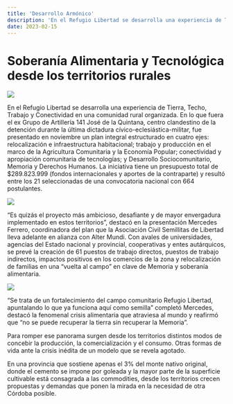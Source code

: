 ```yaml
---
title: 'Desarrollo Armónico'
description: 'En el Refugio Libertad se desarrolla una experiencia de Tierra, Techo, Trabajo y Conectividad en una comunidad rural organizada.'
date: 2023-02-15
---
```


# Soberanía Alimentaria y Tecnológica desde los territorios rurales

![](https://i.imgur.com/WolaPnZ.jpg)

En el Refugio Libertad se desarrolla una experiencia de Tierra, Techo, Trabajo y Conectividad en una comunidad rural organizada. En lo que fuera el ex Grupo de Artillería 141 José de la Quintana, centro clandestino de la detención durante la última dictadura cívico-eclesiástica-militar, fue presentado en noviembre un plan integral estructurado en cuatro ejes: relocalización e infraestructura habitacional; trabajo y producción en el marco de la Agricultura Comunitaria y la Economía Popular; conectividad y apropiación comunitaria de tecnologías; y Desarrollo Sociocomunitario, Memoria y Derechos Humanos. La iniciativa tiene un presupuesto total de $289.823.999 (fondos internacionales y aportes de la contraparte) y resultó entre los 21 seleccionadas de una convocatoria nacional con 664 postulantes.

![](https://i.imgur.com/wWOXhmD.jpg)

“Es quizás el proyecto más ambicioso, desafiante y de mayor envergadura implementado en estos territorios”, destacó en la presentación Mercedes Ferrero, coordinadora del plan que la Asociación Civil Semillitas de Libertad lleva adelante en alianza con Alter Mundi. Con avales de universidades, agencias del Estado nacional y provincial, cooperativas y entes autárquicos, se prevé la creación de 61 puestos de trabajo directos, puestos de trabajo indirectos, impactos positivos en los comercios de la zona y relocalización de familias en una “vuelta al campo” en clave de Memoria y soberanía alimentaria.

![](https://i.imgur.com/uPSAJYu.jpg)

“Se trata de un fortalecimiento del campo comunitario Refugio Libertad, apuntalando lo que ya funciona aquí como semilla” completó Mercedes, destacó la fenomenal crisis alimentaria que atraviesa al mundo y reafirmó que “no se puede recuperar la tierra sin recuperar la Memoria”.

Para romper ese panorama surgen desde los territorios distintos modos de concebir la producción, la comercialización y el consumo. Otras formas de vida ante la crisis inédita de un modelo que se revela agotado.

En una provincia que sostiene apenas el 3% del monte nativo original, donde el cemento se impone por goleada y la mayor parte de la superficie cultivable está consagrada a las commodities, desde los territorios crecen propuestas y demandas que ponen la mirada en la necesidad de otra Córdoba posible.
